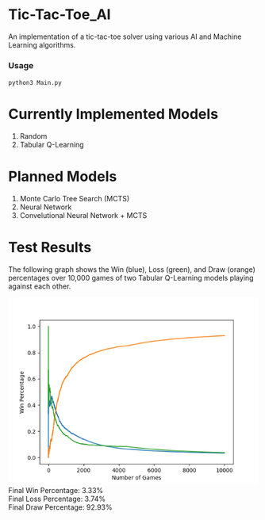 # Tic-Tac-Toe_AI
An implementation of a tic-tac-toe solver using various AI and Machine Learning algorithms.

### Usage
```
python3 Main.py
```

# Currently Implemented Models
1. Random
2. Tabular Q-Learning

# Planned Models
1. Monte Carlo Tree Search (MCTS)
2. Neural Network
3. Convelutional Neural Network + MCTS


# Test Results


The following graph shows the Win (blue), Loss (green), and Draw (orange) percentages over 10,000 games of two Tabular Q-Learning models playing against each other.

![cumulative_accuracy](src/cumulative_accuracy_for_readme.png)  
Final Win Percentage: 3.33%  
Final Loss Percentage: 3.74%  
Final Draw Percentage: 92.93%

